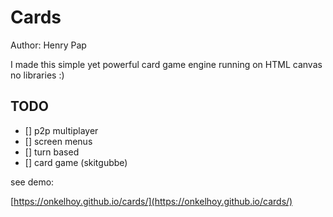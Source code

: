 # Cards 

Author: Henry Pap 

I made this simple yet powerful card game engine running on HTML canvas no libraries :)

## TODO 
- [] p2p multiplayer
- [] screen menus
- [] turn based
- [] card game (skitgubbe)

see demo: 

[https://onkelhoy.github.io/cards/](https://onkelhoy.github.io/cards/)